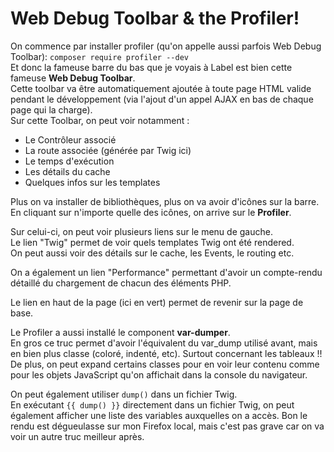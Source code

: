 # Web Debug Toolbar & the Profiler! 

On commence par installer profiler (qu'on appelle aussi
parfois Web Debug Toolbar): `composer require profiler --dev`  
Et donc la fameuse barre du bas que je voyais à Label est bien cette fameuse 
**Web Debug Toolbar**.  
Cette toolbar va être automatiquement ajoutée à toute page HTML valide pendant le 
développement (via l'ajout d'un appel AJAX en bas de chaque page qui la charge).  
Sur cette Toolbar, on peut voir notamment :  
- Le Contrôleur associé
- La route associée (générée par Twig ici)
- Le temps d'exécution
- Les détails du cache
- Quelques infos sur les templates

Plus on va installer de bibliothèques, plus on va avoir d'icônes sur la barre.  
En cliquant sur n'importe quelle des icônes, on arrive sur le **Profiler**.  

Sur celui-ci, on peut voir plusieurs liens sur le menu de gauche.  
Le lien "Twig" permet de voir quels templates Twig ont été rendered.  
On peut aussi voir des détails sur le cache, les Events, le routing etc.  

On a également un lien "Performance" permettant d'avoir un compte-rendu détaillé 
du chargement de chacun des éléments PHP. 

Le lien en haut de la page (ici en vert) permet de revenir sur la page de base.  

Le Profiler a aussi installé le component **var-dumper**.  
En gros ce truc permet d'avoir l'équivalent du var_dump utilisé avant,
mais en bien plus classe (coloré, indenté, etc). Surtout concernant les 
tableaux !! De plus, on peut expand certains classes pour en voir leur contenu 
comme pour les objets JavaScript qu'on affichait dans la console du 
navigateur.  

On peut également utiliser `dump()` dans un fichier Twig.  
En exécutant `{{ dump() }}` directement dans un fichier 
Twig, on peut également afficher une liste des variables
auxquelles on a accès. Bon le rendu est dégueulasse sur 
mon Firefox local, mais c'est pas grave car on va voir 
un autre truc meilleur après. 